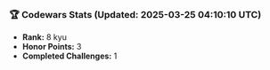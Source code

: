 ### 🏆 Codewars Stats (Updated: 2025-03-25 04:10:10 UTC)

- **Rank:** 8 kyu
- **Honor Points:** 3
- **Completed Challenges:** 1
